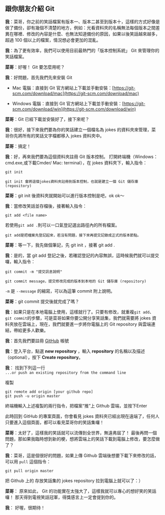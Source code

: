 ## 跟你朋友介紹 Git

**我**：菜哥，你之前的笑話檔案有版本一、版本二甚至到版本十，這樣的方式好像是做了備份，卻有幾個不清楚的地方，例如：光看資料夾的名稱無法每個版本之間差異在哪裡、修改的內容是什麼、也無法知道備份的原因，如果以後笑話越來越多，超過 100 個以上的檔案，情況想必會更加的混亂。

**我**：為了更有效率，我們可以使用目前最熱門的「版本控制系統」 Git 來管理你的笑話檔案。

**菜哥**：好喔！ Git 要怎麼用呢？

**我**：好問題，首先我們先來安裝 Git

* Mac 電腦：直接到 Git 官方網站上下載並手動安裝：[https://git-scm.com/download/mac](https://git-scm.com/download/mac)

* Windows 電腦：直接到 Git 官方網站上下載並手動安裝：[https://git-scm.com/download/win](https://git-scm.com/download/win)

**菜哥**：Git 已經下載並安裝好了，接下來呢？

**我**：很好，接下來我們要為你的笑話建立一個檔名為 jokes 的資料夾來管理，菜哥你先將所有的笑話文字檔都移入 jokes 資料夾中。

**菜哥**：搞定！

**我**：好，再來我們要為這個資料夾註冊 Git 版本控制。
打開終端機（Windows：cmd.exe,或下載Cmder/ Mac: terminal），在 jokes 資料夾下，輸入指令：

```git init``` 

    git init 會將這個jokes資料夾註冊到版本控制，也就是建立一個 Git 儲存庫 (repository)

**菜哥**：git init 後資料夾就開始可以進行版本控制是吧，ok ok～

**我**：當修改笑話並存檔後，接著輸入指令：

```git add <file name>```

若使用```git add .```則可以一口氣登記選出路徑內的所有檔案。

    git add是把檔案先登記起來，若沒有問題，接下來再提交記錄成正式的版本節點。

**菜哥**：等一下，我先做個筆記，先 git init ，接著 git add . 

**我**：是的，當 git add 登記之後，若確認登記的內容無誤，這時候我們就可以提交囉，輸入指令：

```git commit -m "提交訊息說明"```

    git commit message，提交修改完成的版本到本地的 Git 儲存庫 (repository)

```-m``` 是 ```--message``` 的縮寫，可以為這筆 commit 附上說明。

**菜哥**：git commit 提交後就完成了嗎？

**我**：如果只是在本地電腦上使用，這樣就行了。只要有修改，就重複```git add```、```git commit```的步驟，可是菜哥如果你要公開分享笑話集，我們就需要將 jokes 資料夾放在雲端上，現在，我們就要進一步將你電腦上的 Git repository 與雲端連結，帶給更多人歡樂。

**我**：首先我們要註冊 [GitHub](https://github.com) 帳號

**我**：登入平台，點選 **new repository** ，輸入 **repository** 的名稱以及描述（optional），按下 **Create repository**。

**我**： 找到下列這一行  
``...or push an existing repository from the command line``

複製

    git remote add origin [your github repo]
    git push -u origin master

終端機輸入上述複製的兩行指令，把檔案“推”上 Github 雲端，並按下Enter

此時回到 GitHub 的專案頁面，你會看見 jokes 資料夾已經出現在遠端了，任何人只要進入這個頁面，都可以看見菜哥你的笑話集囉！

**菜哥**：太好了，這樣我的笑話就可以流傳到全世界，無遠弗屆了！ 最後再問一個問題，那如果我臨時想到新的梗，想將雲端上的笑話下載到電腦上修改，要怎麼做了？

**我**：菜哥，這是個很好的問題，如果上傳 Github 雲端後想要下載下來修改的話，可以用 ```pull``` 這個指令：

```git pull origin master```

把 Github 上的 存放笑話集的 jokes repository 拉到電腦上就可以了：）

**菜哥**： 原來如此， Git 的功能實在太強大了，這樣我就可以專心的想好笑的笑話囉！ 那天得到電視笑話冠軍，得獎感言上一定會提到你的。

**我**： 好喔，很期待！ 